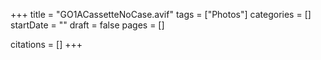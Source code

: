 +++
title = "GO1ACassetteNoCase.avif"
tags = ["Photos"]
categories = []
startDate = ""
draft = false
pages = []

citations = []
+++
